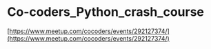 # Co-coders_Python_crash_course

[https://www.meetup.com/cocoders/events/292127374/](https://www.meetup.com/cocoders/events/292127374/)
